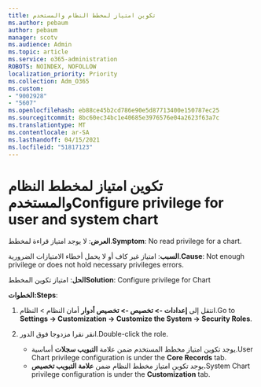 ```yaml
---
title: تكوين امتياز لمخطط النظام والمستخدم
ms.author: pebaum
author: pebaum
manager: scotv
ms.audience: Admin
ms.topic: article
ms.service: o365-administration
ROBOTS: NOINDEX, NOFOLLOW
localization_priority: Priority
ms.collection: Adm_O365
ms.custom:
- "9002928"
- "5607"
ms.openlocfilehash: eb88ce45b2cd786e90e5d87713400e150787ec25
ms.sourcegitcommit: 8bc60ec34bc1e40685e3976576e04a2623f63a7c
ms.translationtype: MT
ms.contentlocale: ar-SA
ms.lasthandoff: 04/15/2021
ms.locfileid: "51817123"
---
```

# <a name="configure-privilege-for-user-and-system-chart"></a><span data-ttu-id="d5cef-102">تكوين امتياز لمخطط النظام والمستخدم</span><span class="sxs-lookup"><span data-stu-id="d5cef-102">Configure privilege for user and system chart</span></span>

<span data-ttu-id="d5cef-103">**العرض**: لا يوجد امتياز قراءة لمخطط.</span><span class="sxs-lookup"><span data-stu-id="d5cef-103">**Symptom**: No read privilege for a chart.</span></span>

<span data-ttu-id="d5cef-104">**السبب**: امتياز غير كاف أو لا يحمل أخطاء الامتيازات الضرورية.</span><span class="sxs-lookup"><span data-stu-id="d5cef-104">**Cause**: Not enough privilege or does not hold necessary privileges errors.</span></span>

<span data-ttu-id="d5cef-105">**الحل**: امتياز تكوين المخطط</span><span class="sxs-lookup"><span data-stu-id="d5cef-105">**Solution**: Configure privilege for Chart</span></span>

<span data-ttu-id="d5cef-106">**الخطوات:**</span><span class="sxs-lookup"><span data-stu-id="d5cef-106">**Steps**:</span></span>

1. <span data-ttu-id="d5cef-107">انتقل إلى **إعدادات -> تخصيص -> تخصيص أدوار** أمان النظام > النظام.</span><span class="sxs-lookup"><span data-stu-id="d5cef-107">Go to **Settings -> Customization -> Customize the System -> Security Roles**.</span></span>

2. <span data-ttu-id="d5cef-108">انقر نقرا مزدوجا فوق الدور.</span><span class="sxs-lookup"><span data-stu-id="d5cef-108">Double-click the role.</span></span>

    - <span data-ttu-id="d5cef-109">يوجد تكوين امتياز مخطط المستخدم ضمن علامة **التبويب سجلات** أساسية.</span><span class="sxs-lookup"><span data-stu-id="d5cef-109">User Chart privilege configuration is under the **Core Records** tab.</span></span>
    - <span data-ttu-id="d5cef-110">يوجد تكوين امتياز مخطط النظام ضمن **علامة التبويب تخصيص.**</span><span class="sxs-lookup"><span data-stu-id="d5cef-110">System Chart privilege configuration is under the **Customization** tab.</span></span>

